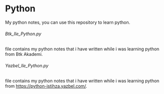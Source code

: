# Python
My python notes, you can use this repository to learn python.

###### Btk_Ile_Python.py
file contains my python notes that i have written while i was learning python from Btk Akademi.

###### Yazbel_Ile_Python.py
file contains my python notes that i have written while i was learning python from https://python-istihza.yazbel.com/.
